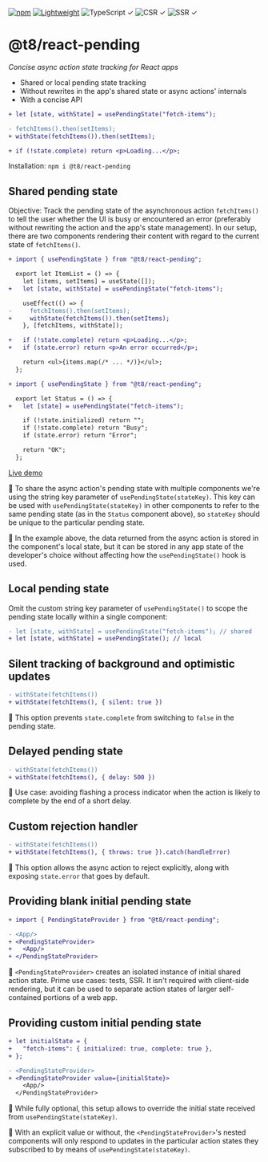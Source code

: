 [![npm](https://flat.badgen.net/npm/v/@t8/react-pending?labelColor=345&color=46e)](https://www.npmjs.com/package/@t8/react-pending) [![Lightweight](https://flat.badgen.net/bundlephobia/minzip/@t8/react-pending/?label=minzip&labelColor=345&color=46e)](https://bundlephobia.com/package/@t8/react-pending) ![TypeScript ✓](https://flat.badgen.net/badge/TypeScript/✓?labelColor=345&color=345) ![CSR ✓](https://flat.badgen.net/badge/CSR/✓?labelColor=345&color=345) ![SSR ✓](https://flat.badgen.net/badge/SSR/✓?labelColor=345&color=345)

# @t8/react-pending

*Concise async action state tracking for React apps*

- Shared or local pending state tracking
- Without rewrites in the app's shared state or async actions' internals
- With a concise API

```diff
+ let [state, withState] = usePendingState("fetch-items");

- fetchItems().then(setItems);
+ withState(fetchItems()).then(setItems);

+ if (!state.complete) return <p>Loading...</p>;
```

Installation: `npm i @t8/react-pending`

## Shared pending state

Objective: Track the pending state of the asynchronous action `fetchItems()` to tell the user whether the UI is busy or encountered an error (preferably without rewriting the action and the app's state management). In our setup, there are two components rendering their content with regard to the current state of `fetchItems()`.

```diff
+ import { usePendingState } from "@t8/react-pending";

  export let ItemList = () => {
    let [items, setItems] = useState([]);
+   let [state, withState] = usePendingState("fetch-items");

    useEffect(() => {
-     fetchItems().then(setItems);
+     withState(fetchItems()).then(setItems);
    }, [fetchItems, withState]);

+   if (!state.complete) return <p>Loading...</p>;
+   if (state.error) return <p>An error occurred</p>;

    return <ul>{items.map(/* ... */)}</ul>;
  };
```

```diff
+ import { usePendingState } from "@t8/react-pending";

  export let Status = () => {
+   let [state] = usePendingState("fetch-items");

    if (!state.initialized) return "";
    if (!state.complete) return "Busy";
    if (state.error) return "Error";

    return "OK";
  };
```

[Live demo](https://codesandbox.io/p/sandbox/rrr9cl?file=%2Fsrc%2FItemList.tsx)

🔹 To share the async action's pending state with multiple components we're using the string key parameter of `usePendingState(stateKey)`. This key can be used with `usePendingState(stateKey)` in other components to refer to the same pending state (as in the `Status` component above), so `stateKey` should be unique to the particular pending state.

🔹 In the example above, the data returned from the async action is stored in the component's local state, but it can be stored in any app state of the developer's choice without affecting how the `usePendingState()` hook is used.

## Local pending state

Omit the custom string key parameter of `usePendingState()` to scope the pending state locally within a single component:

```diff
- let [state, withState] = usePendingState("fetch-items"); // shared
+ let [state, withState] = usePendingState(); // local
```

## Silent tracking of background and optimistic updates

```diff
- withState(fetchItems())
+ withState(fetchItems(), { silent: true })
```

🔹 This option prevents `state.complete` from switching to `false` in the pending state.

## Delayed pending state

```diff
- withState(fetchItems())
+ withState(fetchItems(), { delay: 500 })
```

🔹 Use case: avoiding flashing a process indicator when the action is likely to complete by the end of a short delay.

## Custom rejection handler

```diff
- withState(fetchItems())
+ withState(fetchItems(), { throws: true }).catch(handleError)
```

🔹 This option allows the async action to reject explicitly, along with exposing `state.error` that goes by default.

## Providing blank initial pending state

```diff
+ import { PendingStateProvider } from "@t8/react-pending";

- <App/>
+ <PendingStateProvider>
+   <App/>
+ </PendingStateProvider>
```

🔹 `<PendingStateProvider>` creates an isolated instance of initial shared action state. Prime use cases: tests, SSR. It isn't required with client-side rendering, but it can be used to separate action states of larger self-contained portions of a web app.

## Providing custom initial pending state

```diff
+ let initialState = {
+   "fetch-items": { initialized: true, complete: true },
+ };

- <PendingStateProvider>
+ <PendingStateProvider value={initialState}>
    <App/>
  </PendingStateProvider>
```

🔹 While fully optional, this setup allows to override the initial state received from `usePendingState(stateKey)`.

🔹 With an explicit value or without, the `<PendingStateProvider>`'s nested components will only respond to updates in the particular action states they subscribed to by means of `usePendingState(stateKey)`.
